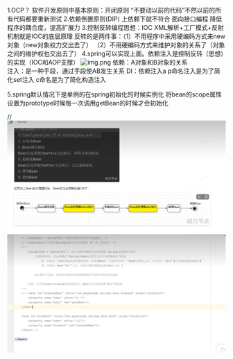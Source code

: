 1.OCP？
软件开发原则中基本原则：开闭原则
“不要动以前的代码”不然以前的所有代码都要重新测试
2.依赖倒置原则(DIP)
上依赖下就不符合
面向接口编程
降低程序的耦合度，提高扩展力
3.控制反转编程思想：IOC
XML解析+工厂模式+反射机制就是IOC的底层原理
反转的是两件事：（1）不用程序中采用硬编码方式来new对象（new对象权力交出去了）
（2）不用硬编码方式来维护对象的关系了（对象之间的维护权也交出去了）
4.spring可以实现上面。依赖注入是控制反转（思想）的实现（IOC和AOP支撑）
![img.png](img.png)
依赖：A对象和B对象的关系  
注入：是一种手段，通过手段使AB发生关系
DI：依赖注入a
p命名注入是为了简化set注入
c命名是为了简化构造注入

5.spring默认情况下是单例的在spring初始化的时候实例化
将bean的scope属性设置为prototype时候每一次调用getBean的时候才会初始化

//
![img_1.png](img_1.png)
![img_2.png](img_2.png)